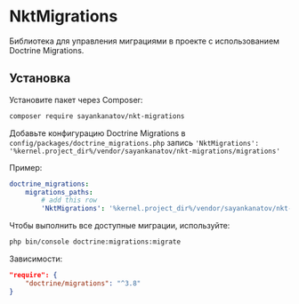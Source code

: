 # NktMigrations

Библиотека для управления миграциями в проекте с использованием Doctrine Migrations.

## Установка

Установите пакет через Composer:

```sh
composer require sayankanatov/nkt-migrations
```

Добавьте конфигурацию Doctrine Migrations в ```config/packages/doctrine_migrations.php``` запись ```'NktMigrations': '%kernel.project_dir%/vendor/sayankanatov/nkt-migrations/migrations'```

Пример:
```yaml
doctrine_migrations:
    migrations_paths:
        # add this row
        'NktMigrations': '%kernel.project_dir%/vendor/sayankanatov/nkt-migrations/migrations'
```

Чтобы выполнить все доступные миграции, используйте:
```sh
php bin/console doctrine:migrations:migrate
```

Зависимости:
```json
"require": {
    "doctrine/migrations": "^3.8"
}
```

